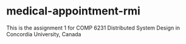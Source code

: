 # medical-appointment-rmi
This is the assignment 1 for COMP 6231 Distributed System Design in Concordia University, Canada
